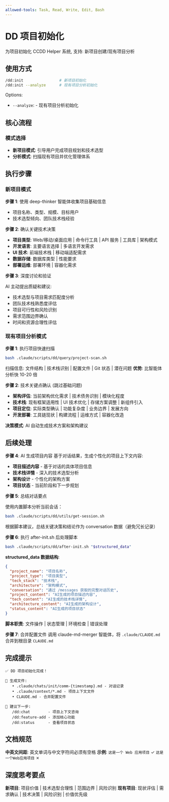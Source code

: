 ```yaml
---
allowed-tools: Task, Read, Write, Edit, Bash
---
```


# DD 项目初始化

为项目初始化 CCDD Helper 系统, 支持: 新项目创建/现有项目分析

## 使用方式

```bash
/dd:init                # 新项目初始化
/dd:init --analyze      # 现有项目分析初始化
```

Options:

- `--analyze`: - 现有项目分析初始化

## 核心流程

### 模式选择

- **新项目模式**: 引导用户完成项目规划和技术选型
- **分析模式**: 扫描现有项目并优化管理体系

## 执行步骤

### 新项目模式

**步骤 1**: 使用 deep-thinker 智能体收集项目基础信息

- 项目名称、类型、规模、目标用户
- 技术选型倾向、团队技术栈经验

**步骤 2**: 确认关键技术决策

- **项目类型**: Web/移动/桌面应用 | 命令行工具 | API 服务 | 工具库 | 架构模式
- **开发语言**: 主要语言选择 | 多语言开发需求
- **UI 技术**: 前端技术栈 | 移动端适配需求
- **数据存储**: 数据库类型 | 性能要求
- **部署运维**: 部署环境 | 容器化需求

**步骤 3**: 深度讨论和验证

AI 主动提出质疑和建议:

- 技术选型与项目需求匹配度分析
- 团队技术栈熟悉度评估
- 项目可行性和风险识别
- 需求范围边界确认
- 时间和资源合理性评估

### 现有项目分析模式

**步骤 1**: 执行项目快速扫描

```bash
bash .claude/scripts/dd/query/project-scan.sh
```

扫描信息: 文件结构 | 技术栈识别 | 配置文件 | Git 状态 | 潜在问题
**优势**: 比智能体分析快 10-20 倍

**步骤 2**: 技术关键点确认 (跳过基础问题)

- **架构评估**: 当前架构优化需求 | 技术债务识别 | 模块化程度
- **技术栈**: 现有框架适用性 | UI 技术优化 | 存储方案调整 | 新组件引入
- **项目定位**: 实际类型确认 | 功能复杂度 | 业务边界 | 发展方向
- **开发部署**: 工具链现状 | 构建流程 | 运维方式 | 容器化改造

**决策模式**: AI 自动生成技术方案和架构建议

## 后续处理

**步骤 4**: AI 生成项目内容
基于对话结果，生成个性化的项目上下文内容:

- **项目描述内容** - 基于对话的具体项目信息
- **技术栈详情** - 深入的技术选型分析
- **架构设计** - 个性化的架构方案
- **项目状态** - 当前阶段和下一步规划

**步骤 5**: 总结对话要点

使用内置脚本分析当前会话：

```bash
bash .claude/scripts/dd/utils/get-session.sh
```

根据脚本建议，总结关键决策和结论作为 conversation 数据（避免冗长记录）

**步骤 6**: 执行 after-init.sh 后处理脚本

```bash
bash .claude/scripts/dd/after-init.sh "$structured_data"
```

**structured_data 数据结构**:

```json
{
  "project_name": "项目名称",
  "project_type": "项目类型",
  "tech_stack": "技术栈",
  "architecture": "架构模式",
  "conversation": "通过 /messages 获取的完整对话历史",
  "project_content": "AI生成的项目描述内容",
  "tech_content": "AI生成的技术栈详情",
  "architecture_content": "AI生成的架构设计",
  "status_content": "AI生成的项目状态"
}
```

**脚本职责**: 文件操作 | 状态管理 | 环境检查 | 错误处理

**步骤 7**: 合并配置文件
调用 claude-md-merger 智能体，将 `.claude/CLAUDE.md` 合并到根目录 `CLAUDE.md`

## 完成提示

```
✅ DD 项目初始化完成！

📁 生成文件:
   • .claude/chats/init/comm-{timestamp}.md - 对话记录
   • .claude/context/*.md - 项目上下文文件
   • CLAUDE.md - 合并配置文件

🚀 建议下一步:
   /dd:chat        - 项目上下文咨询
   /dd:feature-add - 添加核心功能
   /dd:status      - 查看项目状态
```

## 文档规范

**中英文间距**: 英文单词与中文字符间必须有空格
**示例**: `这是一个 Web 应用项目` ✓ `这是一个Web应用项目` ✗

## 深度思考要点

**新项目**: 项目价值 | 技术选型合理性 | 范围边界 | 风险识别
**现有项目**: 现状评估 | 需求确认 | 技术决策 | 风险识别 | 价值优先级
